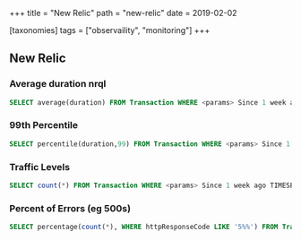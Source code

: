+++
title = "New Relic"
path = "new-relic"
date = 2019-02-02

[taxonomies]
tags = ["observaility", "monitoring"]
+++

## New Relic

### Average duration nrql

```SQL
SELECT average(duration) FROM Transaction WHERE <params> Since 1 week ago TIMESERIES 1 hour FACET <param>
```

### 99th Percentile

```sql
SELECT percentile(duration,99) FROM Transaction WHERE <params> Since 1 week ago TIMESERIES 1 hour FACET <param>
```

### Traffic Levels

```sql
SELECT count(*) FROM Transaction WHERE <params> Since 1 week ago TIMESERIES 1 hour FACET <param>
```

### Percent of Errors (eg 500s)

```sql
SELECT percentage(count(*), WHERE httpResponseCode LIKE '5%%') FROM Transaction  SINCE 1 hour ago TIMESERIES FACET name
```
